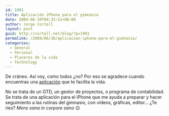 ```yaml
---
id: 1991
title: Aplicación iPhone para el gimnasio
date: 2009-06-30T09:33:51+00:00
author: Jorge Cortell
layout: post
guid: http://cortell.net/blog/?p=1991
permalink: /2009/06/30/aplicacion-iphone-para-el-gimnasio/
categories:
  - General
  - Personal
  - Placeres de la vida
  - Technology
---
```

De cráneo. Así voy, como todos ¿no? Por eso se agradece cuando encuentras una <a title="http://www.iappphone.com/apps/315001068/thi-personal-trainer-lite/" href="http://www.iappphone.com/apps/315001068/thi-personal-trainer-lite/" target="_blank">aplicación</a> que te facilita la vida.

No se trata de un GTD, un gestor de proyectos, o programa de contabilidad. Se trata de una aplicación para el iPhone que me ayuda a preparar y hacer seguimiento a las rutinas del gimnasio, con vídeos, gráficas, editor&#8230; ¿Te ríes? _Mens sana in corpore sano_ 😉